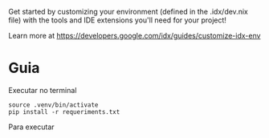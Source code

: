 Get started by customizing your environment (defined in the .idx/dev.nix file) with the tools and IDE extensions you'll need for your project!

Learn more at https://developers.google.com/idx/guides/customize-idx-env

# Guia
Executar no terminal 
```
source .venv/bin/activate
pip install -r requeriments.txt
```

Para executar
```

```